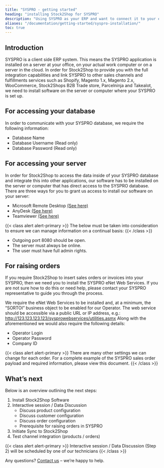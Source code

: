 ```yaml
---
title: "SYSPRO - getting started"
heading: "installing Stock2Shop for SYSPRO"
description: "Using SYSPRO as your ERP and want to connect it to your e-commerce website? Here are set up instructions for integrating SYSPRO to multiple online sales channels, like Magento, Shopify, WooCommerce and your B2B trade store."
aliases: "/documentation/getting-started/syspro-installation/"
toc: true
---
```


## Introduction
SYSPRO is a client side ERP system. This means the SYSPRO application is installed on a server at your office, on your actual work computer or on a server in the cloud. In order for Stock2Shop to provide you with the full integration capabilities and link SYSPRO to other sales channels and fulfillments services such as Shopify, Magento 1.x, Magento 2.x, WooCommerce, Stock2Shops B2B Trade store, Parcelninja and Takealot, we need to install software on the server or computer where your SYSPRO is set up.

## For accessing your database
In order to communicate with your SYSPRO database, we require the following information:

- Database Name
- Database Username (Read only)
- Database Password (Read only)

## For accessing your server
In order for Stock2Shop to access the data inside of your SYSPRO database and integrate this into other applications, our software has to be installed on the server or computer that has direct access to the SYSPRO database. There are three ways for you to grant us access to install our software on your server:

- Microsoft Remote Desktop [(See here)](https://support.microsoft.com/en-za/help/17463/windows-7-connect-to-another-computer-remote-desktop-connection)
- AnyDesk [(See here)](https://anydesk.com/en/downloads/)
- Teamviewer [(See here)](https://www.teamviewer.com/en/)

{{< class alert alert-primary >}}
The below must be taken into consideration to ensure we can manage information on a continual basis:
{{< /class >}}

- Outgoing port 8080 should be open.
- The server must always be online.
- The user must have full admin rights.

## For raising orders
If you require Stock2Shop to insert sales orders or invoices into your SYSPRO, then we need you to install the SYSPRO eNet Web Services. If you are not sure how to do this or need help, please contact your SYSPRO representative to guide you through the process.

We require the eNet Web Services to be installed and, at a minimum, the “SORTOI” business object to be enabled for our Operator. The web service should be accessible via a public URL or IP address, e.g.: http://123.123.123.123/sysprowebservices/utilities.asmx Along with the aforementioned we would also require the following details:

- Operator Login
- Operator Password
- Company ID

{{< class alert alert-primary >}}
There are many other settings we can change for each order. For a complete example of the SYSPRO sales order payload and required information, please view this document.
{{< /class >}}

## What’s next
Below is an overview outlining the next steps:

1. Install Stock2Shop Software
2. Interactive session / Data Discussion
    - Discuss product configuration
    - Discuss customer configuration
    - Discuss order configuration
    - Prerequisite for raising orders in SYSPRO
3. Initiate Sync to Stock2Shop
4. Test channel integration (products / orders)

{{< class alert alert-primary >}}
Interactive session / Data Discussion (Step 2) will be scheduled by one of our technicians
{{< /class >}}

Any questions? [Contact us](/contact-us) – we’re happy to help.
